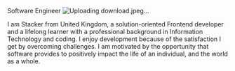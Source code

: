 Software Engineer
![Uploading download.jpeg…]()

I am Stacker from United Kingdom, a solution-oriented Frontend developer and a lifelong learner with a professional background in Information Technology and coding.
I enjoy development because of the satisfaction I get by overcoming challenges. I am motivated by the opportunity that software provides to positively impact the life of an individual, and the world as a whole.


